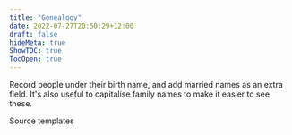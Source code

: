 ```yaml
---
title: "Genealogy"
date: 2022-07-27T20:50:29+12:00
draft: false
hideMeta: true
ShowTOC: true
TocOpen: true
---
```


Record people under their birth name, and add married names as an extra field. It's also useful to capitalise family names to make it easier to see these.


Source templates